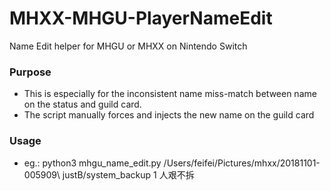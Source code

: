 # MHXX-MHGU-PlayerNameEdit
Name Edit helper for MHGU or MHXX on Nintendo Switch

### Purpose
- This is especially for the inconsistent name miss-match between name on the status and guild card.
- The script manually forces and injects the new name on the guild card

### Usage

- eg.: python3 mhgu_name_edit.py /Users/feifei/Pictures/mhxx/20181101-005909\ justB/system_backup 1 人艰不拆
